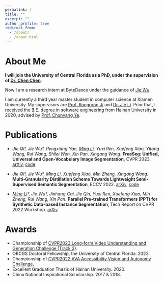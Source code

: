 ```yaml
---
permalink: /
title: ""
excerpt: ""
author_profile: true
redirect_from:
  - /about/
  - /about.html
---
```


# About Me
**I will join the University of Central Florida as a PhD, under the supervision of [Dr. Chen Chen](https://www.crcv.ucf.edu/chenchen/index.html)**.

Now I am a research intern at ByteDance under the guidance of [Jie Wu](https://wujie1010.github.io/).

I am currently a third year master student in computer science at Xiamen University. My supervisors are [Prof. Rongrong Ji](https://mac.xmu.edu.cn/rrji_en/) and [Dr. Jie Li](https://m0re.fun/). Prior that, I received the B.E. degree in software engineering from Hainan University in 2020, advised by [Prof. Chunyang Ye](https://scholar.google.com/citations?user=EA6Er_MAAAAJ&hl=zh-CN&oi=ao).

# Publications
* *Jie Qi\*, Jie Wu\*, Pengxiang Yan, <u>Ming Li</u>, Yuxi Ren, Xuefeng Xiao, Yitong Wang, Rui Wang, Shilei Wen, Xin Pan, Xingang Wang*. **FreeSeg: Unified, Universal and Open-Vocabulary Image Segmentation**, CVPR 2023. [arXiv](https://arxiv.org/abs/2303.17225), [code](https://github.com/bytedance/FreeSeg)

* *Jie Qi\*, Jie Wu\*, <u>Ming Li</u>, Xuefeng Xiao, Min Zheng, Xingang Wang*. **Multi-Granularity Distillation Scheme Towards Lightweight Semi-Supervised Semantic Segmentation**, ECCV 2022. [arXiv](https://arxiv.org/abs/2208.10169), [code](https://github.com/JayQine/MGD-SSSS)

* *<u>Ming Li</u>\*, Jie Wu\*, Jinhang Cai, Jie Qin, Yuxi Ren, Xuefeng Xiao, Min Zheng, Rui Wang, Xin Pan*. **Parallel Pre-trained Transformers (PPT) for Synthetic Data-based Instance Segmentation**, Tech Report on CVPR 2022 Workshop. [arXiv](https://arxiv.org/abs/2206.10845)


# Awards
* Championship of [CVPR2023 Long-form Video Understanding and Generation Challenge (Track 3)](https://sites.google.com/view/loveucvpr23/track3).
* ORCGS Doctoral Fellowship, the University of Central Florida. 2023.
* Championship of [CVPR2022 AVA Accessibility Vision and Autonomy Challenge](https://accessibility-cv.github.io/).
* Excellent Graduation Thesis of Hainan University. 2020.
* China National Inspirational Scholarship. 2017 & 2018.